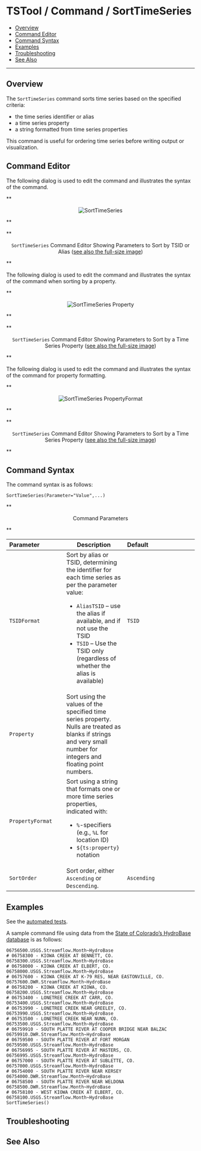 # TSTool / Command / SortTimeSeries #

* [Overview](#overview)
* [Command Editor](#command-editor)
* [Command Syntax](#command-syntax)
* [Examples](#examples)
* [Troubleshooting](#troubleshooting)
* [See Also](#see-also)

-------------------------

## Overview ##

The `SortTimeSeries` command sorts time series based on the specified criteria:

* the time series identifier or alias
* a time series property
* a string formatted from time series properties

This command is useful for ordering time series before writing output or visualization.

## Command Editor ##

The following dialog is used to edit the command and illustrates the syntax of the command.

**<p style="text-align: center;">
![SortTimeSeries](SortTimeSeries.png)
</p>**

**<p style="text-align: center;">
`SortTimeSeries` Command Editor Showing Parameters to Sort by TSID or Alias (<a href="../SortTimeSeries.png">see also the full-size image</a>)
</p>**

The following dialog is used to edit the command and illustrates the syntax of the command when sorting by a property.

**<p style="text-align: center;">
![SortTimeSeries Property](SortTimeSeries_Property.png)
</p>**

**<p style="text-align: center;">
`SortTimeSeries` Command Editor Showing Parameters to Sort by a Time Series Property (<a href="../SortTimeSeries_Property.png">see also the full-size image</a>)
</p>**

The following dialog is used to edit the command and illustrates the syntax of the command for property formatting.

**<p style="text-align: center;">
![SortTimeSeries PropertyFormat](SortTimeSeries_PropertyFormat.png)
</p>**

**<p style="text-align: center;">
`SortTimeSeries` Command Editor Showing Parameters to Sort by a Time Series Property (<a href="../SortTimeSeries_PropertyFormat.png">see also the full-size image</a>)
</p>**

## Command Syntax ##

The command syntax is as follows:

```text
SortTimeSeries(Parameter="Value",...)
```
**<p style="text-align: center;">
Command Parameters
</p>**

| **Parameter**&nbsp;&nbsp;&nbsp;&nbsp;&nbsp;&nbsp;&nbsp;&nbsp;&nbsp;&nbsp;&nbsp;&nbsp;&nbsp; | **Description** | **Default**&nbsp;&nbsp;&nbsp;&nbsp;&nbsp;&nbsp;&nbsp;&nbsp;&nbsp;&nbsp;&nbsp;&nbsp;&nbsp;&nbsp;&nbsp;&nbsp;&nbsp;&nbsp;&nbsp;&nbsp;&nbsp;&nbsp;&nbsp;&nbsp;&nbsp;&nbsp;&nbsp; |
| --------------|-----------------|----------------- |
|`TSIDFormat`|Sort by alias or TSID, determining the identifier for each time series as per the parameter value:<ul><li>`AliasTSID` – use the alias if available, and if not use the TSID</li><li>`TSID` – Use the TSID only (regardless of whether the alias is available)|`TSID`|
|`Property`|Sort using the values of the specified time series property.  Nulls are treated as blanks if strings and very small number for integers and floating point numbers.||
|`PropertyFormat`|Sort using a string that formats one or more time series properties, indicated with:<ul><li>`%`-specifiers (e.g., `%L` for location ID)</li><li>`${ts:property}` notation||
|`SortOrder`|Sort order, either `Ascending` or `Descending`.|`Ascending`|

## Examples ##

See the [automated tests](https://github.com/OpenCDSS/cdss-app-tstool-test/tree/master/test/commands/SortTimeSeries).

A sample command file using data from the [State of Colorado’s HydroBase database](../../datastore-ref/CO-HydroBase/CO-HydroBase.md) is as follows:

```
06756500.USGS.Streamflow.Month~HydroBase
# 06758300 - KIOWA CREEK AT BENNETT, CO.
06758300.USGS.Streamflow.Month~HydroBase
# 06758000 - KIOWA CREEK AT ELBERT, CO.
06758000.USGS.Streamflow.Month~HydroBase
# 06757600 - KIOWA CREEK AT K-79 RES, NEAR EASTONVILLE, CO.
06757600.DWR.Streamflow.Month~HydroBase
# 06758200 - KIOWA CREEK AT KIOWA, CO.
06758200.USGS.Streamflow.Month~HydroBase
# 06753400 - LONETREE CREEK AT CARR, CO.
06753400.USGS.Streamflow.Month~HydroBase
# 06753990 - LONETREE CREEK NEAR GREELEY, CO.
06753990.USGS.Streamflow.Month~HydroBase
# 06753500 - LONETREE CREEK NEAR NUNN, CO.
06753500.USGS.Streamflow.Month~HydroBase
# 06759910 - SOUTH PLATTE RIVER AT COOPER BRIDGE NEAR BALZAC
06759910.DWR.Streamflow.Month~HydroBase
# 06759500 - SOUTH PLATTE RIVER AT FORT MORGAN
06759500.USGS.Streamflow.Month~HydroBase
# 06756995 - SOUTH PLATTE RIVER AT MASTERS, CO.
06756995.USGS.Streamflow.Month~HydroBase
# 06757000 - SOUTH PLATTE RIVER AT SUBLETTE, CO.
06757000.USGS.Streamflow.Month~HydroBase
# 06754000 - SOUTH PLATTE RIVER NEAR KERSEY
06754000.DWR.Streamflow.Month~HydroBase
# 06758500 - SOUTH PLATTE RIVER NEAR WELDONA
06758500.DWR.Streamflow.Month~HydroBase
# 06758100 - WEST KIOWA CREEK AT ELBERT, CO.
06758100.USGS.Streamflow.Month~HydroBase
SortTimeSeries()
```

## Troubleshooting ##

## See Also ##
